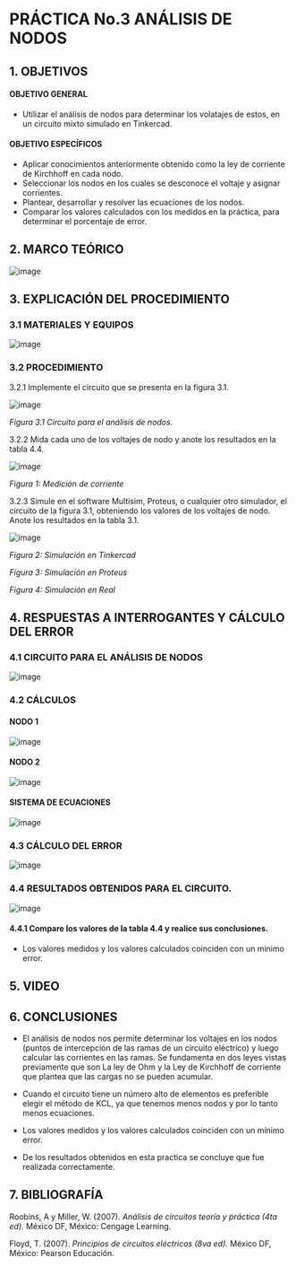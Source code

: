 #  PRÁCTICA No.3 ANÁLISIS DE NODOS
## 1. OBJETIVOS
#### OBJETIVO GENERAL

- Utilizar el análisis de nodos para determinar los volatajes de estos, en un circuito mixto simulado en Tinkercad.

#### OBJETIVO ESPECÍFICOS

- Aplicar conocimientos anteriormente obtenido como la ley de corriente de Kirchhoff en cada nodo.
- Seleccionar los nodos en los cuales se desconoce el voltaje y asignar corrientes.
- Plantear, desarrollar y resolver las ecuaciones de los nodos.
- Comparar los valores calculados con los medidos en la práctica, para determinar el porcentaje de error.

## 2. MARCO TEÓRICO

![image](https://user-images.githubusercontent.com/84431598/122664476-3d95db80-d167-11eb-9b55-50bc3f3d9fde.png)

## 3. EXPLICACIÓN DEL PROCEDIMIENTO

### 3.1 MATERIALES Y EQUIPOS

![image](https://user-images.githubusercontent.com/84431598/122623485-db06e780-d061-11eb-9739-a0915211894b.png)

### 3.2 PROCEDIMIENTO

3.2.1 Implemente el circuito que se presenta en la figura 3.1.

![image](https://user-images.githubusercontent.com/84425276/122846954-8b782400-d2cc-11eb-89db-341235f9c934.png)

   *Figura 3.1 Circuito para el análisis de nodos.*

3.2.2 Mida cada uno de los voltajes de nodo y anote los resultados en la tabla 4.4.

![image](https://user-images.githubusercontent.com/84431598/122776715-f72ca380-d270-11eb-9b2d-61c96d11108a.png)

   *Figura 1: Medición de corriente*

3.2.3 Simule en el software Multisim, Proteus, o cualquier otro simulador, el circuito de la figura 3.1, obteniendo los valores de los voltajes de nodo. Anote los resultados en la tabla 3.1.

![image](https://user-images.githubusercontent.com/84425276/122847437-50c2bb80-d2cd-11eb-9520-2a3ccd299e5f.png)

   *Figura 2: Simulación en Tinkercad*




   *Figura 3: Simulación en Proteus*



   *Figura 4: Simulación en Real*

## 4. RESPUESTAS  A INTERROGANTES Y CÁLCULO DEL ERROR

### 4.1  CIRCUITO PARA EL ANÁLISIS DE NODOS

![image](https://user-images.githubusercontent.com/84431598/122839494-bdce5500-d2bd-11eb-8a71-6181ab48cd99.png)

### 4.2 CÁLCULOS

#### NODO 1

![image](https://user-images.githubusercontent.com/84431598/122842117-4d760280-d2c2-11eb-9b3f-63d627759af4.png)

#### NODO 2

![image](https://user-images.githubusercontent.com/84431598/122842019-1c95cd80-d2c2-11eb-8dc9-b0ef284c3a17.png)

#### SISTEMA DE ECUACIONES

![image](https://user-images.githubusercontent.com/84431598/122842611-53b8ae80-d2c3-11eb-9ac3-492d9e1cf051.png)

### 4.3 CÁLCULO DEL ERROR

![image](https://user-images.githubusercontent.com/84425276/122846158-df820900-d2ca-11eb-9f67-0319b3faea7c.png)

### 4.4 RESULTADOS OBTENIDOS  PARA EL CIRCUITO.

![image](https://user-images.githubusercontent.com/84431598/122845342-22db7800-d2c9-11eb-8f8b-2bf9de5fad1c.png)
 
 #### 4.4.1 Compare los valores de la tabla 4.4 y realice sus conclusiones.
 
 - Los valores medidos y los valores calculados coinciden con un mínimo error.

## 5. VIDEO



## 6. CONCLUSIONES

- El análisis de nodos nos permite determinar los voltajes en los nodos (puntos de intercepción de las ramas de un circuito eléctrico) y luego calcular las corrientes en las ramas. Se fundamenta en dos leyes vistas previamente que son La ley de Ohm y la Ley de Kirchhoff de corriente que plantea  que las cargas  no se pueden acumular.

- Cuando el circuito tiene un número alto de elementos es preferible elegir el método de KCL, ya que tenemos menos nodos y por lo tanto menos ecuaciones.

- Los valores medidos y los valores calculados coinciden con un mínimo error.

- De los resultados obtenidos en esta practica se concluye que fue realizada correctamente.

## 7. BIBLIOGRAFÍA

Roobins, A y Miller, W. (2007). *Análisis de circuitos teoría y práctica (4ta ed).* México DF, México: Cengage Learning.

Floyd, T. (2007). *Principios de circuitos eléctricos (8va ed).* México DF, México: Pearson Educación.


